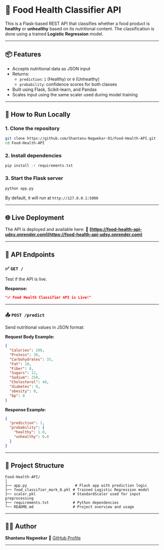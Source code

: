 # 🥗 Food Health Classifier API

This is a Flask-based REST API that classifies whether a food product is **healthy** or **unhealthy** based on its nutritional content. The classification is done using a trained **Logistic Regression** model.

---

## 📦 Features

- Accepts nutritional data as JSON input
- Returns:
  - `prediction`: `1` (Healthy) or `0` (Unhealthy)
  - `probability`: confidence scores for both classes
- Built using Flask, Scikit-learn, and Pandas
- Scales input using the same scaler used during model training

---

## 🚀 How to Run Locally

### 1. Clone the repository

```bash
git clone https://github.com/Shantanu-Nagwekar-01/Food-Health-API.git
cd Food-Health-API
````

### 2. Install dependencies

```bash
pip install -r requirements.txt
```

### 3. Start the Flask server

```bash
python app.py
```

By default, it will run at `http://127.0.0.1:5000`

---

## 🌐 Live Deployment

The API is deployed and available here:
🔗 **[https://food-health-api-udsy.onrender.com](https://food-health-api-udsy.onrender.com)**

---

## 🔁 API Endpoints

### ✅ `GET /`

Test if the API is live.

**Response:**

```json
"✅ Food Health Classifier API is Live!"
```

---

### 📤 `POST /predict`

Send nutritional values in JSON format:

**Request Body Example:**

```json
{
  "Calories": 280,
  "Protein": 30,
  "Carbohydrates": 35,
  "Fat": 10,
  "Fiber": 8,
  "Sugars": 12,
  "Sodium": 250,
  "Cholesterol": 40,
  "diabetes": 0,
  "obesity": 0,
  "bp": 0
}
```

**Response Example:**

```json
{
  "prediction": 1,
  "probability": {
    "healthy": 1.0,
    "unhealthy": 0.0
  }
}
```

---

## 📁 Project Structure

```
Food-Health-API/
│
├── app.py                      # Flask app with prediction logic
├── food_classifier_mark_0.pkl # Trained Logistic Regression model
├── scaler.pkl                 # StandardScaler used for input preprocessing
├── requirements.txt           # Python dependencies
└── README.md                  # Project overview and usage
```

---

## 👨‍💻 Author

**Shantanu Nagwekar**
🔗 [GitHub Profile](https://github.com/Shantanu-Nagwekar-01)

---
